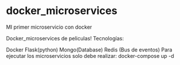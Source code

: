 # docker_microservices
MI primer microservicio con docker 

Docker_microservices de peliculas! Tecnologías:

Docker
Flask(python)
Mongo(Database)
Redis (Bus de eventos)
Para ejecutar los microservicios solo debe realizar: docker-compose up -d
